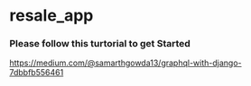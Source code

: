 # resale_app
### Please follow this turtorial to get Started
https://medium.com/@samarthgowda13/graphql-with-django-7dbbfb556461
